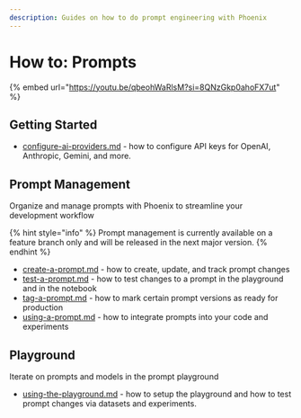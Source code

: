 ```yaml
---
description: Guides on how to do prompt engineering with Phoenix
---
```


# How to: Prompts

{% embed url="https://youtu.be/qbeohWaRlsM?si=8QNzGkp0ahoFX7ut" %}

## Getting Started

* [configure-ai-providers.md](configure-ai-providers.md "mention") - how to configure API keys for OpenAI, Anthropic, Gemini, and more.

## Prompt Management

Organize and manage prompts with Phoenix to streamline your development workflow

{% hint style="info" %}
Prompt management is currently available on a feature branch only and will be released in the next major version.
{% endhint %}

* [create-a-prompt.md](create-a-prompt.md "mention") - how to create, update, and track prompt changes
* [test-a-prompt.md](test-a-prompt.md "mention") - how to test changes to a prompt in the playground and in the notebook
* [tag-a-prompt.md](tag-a-prompt.md "mention") - how to mark certain prompt versions as ready for production
* [using-a-prompt.md](using-a-prompt.md "mention") - how to integrate prompts into your code and experiments

## Playground

Iterate on prompts and models in the prompt playground

* [using-the-playground.md](using-the-playground.md "mention") - how to setup the playground and how to test prompt changes via datasets and experiments.



